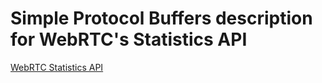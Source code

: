# Simple Protocol Buffers description for WebRTC's Statistics API

[WebRTC Statistics API](https://www.w3.org/TR/webrtc-stats/)